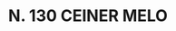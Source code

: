 ---
title: "N. 130 CEINER MELO"
plant-name: "N. 130"
plant-number: "130"
plant-xml: "/assets/xml/plant130.xml"
plant-img1: "/assets/img/plant130_verso.jpg"
plant-img2: "/assets/img/plant130.jpg"
plant-title: "N. 130 CEINER MELO"
plant-taxon-link: ""
plant-taxon-content: ""
layout: single-xml
---